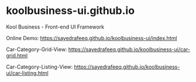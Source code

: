 # koolbusiness-ui.github.io
Kool Business - Front-end UI Framework

Online Demo:
https://sayedrafeeq.github.io/koolbusiness-ui/index.html 

Car-Category-Grid-View:
https://sayedrafeeq.github.io/koolbusiness-ui/car-grid.html 

Car-Category-Listing-View:
https://sayedrafeeq.github.io/koolbusiness-ui/car-listing.html 
